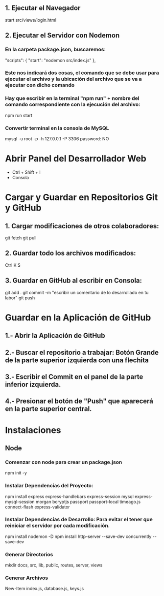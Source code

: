 ## 1. Ejecutar el Navegador
start src/views/login.html
## 2. Ejecutar el Servidor con Nodemon
### En la carpeta package.json, buscaremos:
"scripts": {
    "start": "nodemon src/index.js"
  },
### Este nos indicará dos cosas, el comando que se debe usar para ejecutar el archivo y la ubicación del archivo que se va a ejecutar con dicho comando
### Hay que escribir en la terminal "npm run" + nombre del comando correspondiente con la ejecución del archivo:
npm run start

### Convertir terminal en la consola de MySQL
mysql -u root -p -h 127.0.0.1 -P 3306
password: NO

# Abrir Panel del Desarrollador Web
- Ctrl + Shift + I
- Consola

# Cargar y Guardar en Repositorios Git y GitHub
## 1. Cargar modificaciones de otros colaboradores:
git fetch
git pull
## 2. Guardar todo los archivos modificados:
Ctrl K S
## 3. Guardar en GitHub al escribir en Consola:
git add .
git commit -m "escribir un comentario de lo desarrollado en tu labor"
git push

# Guardar en la Aplicación de GitHub
## 1.- Abrir la Aplicación de GitHub
## 2.- Buscar el repositorio a trabajar: Botón Grande de la parte superior izquierda con una flechita
## 3.- Escribir el Commit en el panel de la parte inferior izquierda.
## 4.- Presionar el botón de "Push" que aparecerá en la parte superior central.

# Instalaciones
## Node
### Comenzar con node para crear un package.json
npm init -y

### Instalar Dependencias del Proyecto:
npm install express express-handlebars express-session mysql express-mysql-session morgan bcryptjs passport passport-local timeago.js connect-flash express-validator

### Instalar Dependencias de Desarrollo: Para evitar el tener que reiniciar el servidor por cada modificación.
npm install nodemon -D
npm install http-server --save-dev concurrently --save-dev

### Generar Directorios
mkdir docs, src, lib, public, routes, server, views

### Generar Archivos
New-Item index.js, database.js, keys.js
